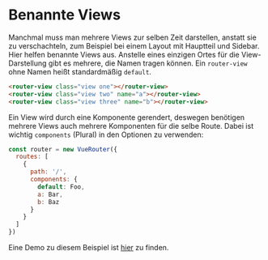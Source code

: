 # Benannte Views

Manchmal muss man mehrere Views zur selben Zeit darstellen, anstatt sie zu verschachteln, zum Beispiel bei einem Layout mit Hauptteil und Sidebar. Hier helfen benannte Views aus. Anstelle eines einzigen Ortes für die View-Darstellung gibt es mehrere, die Namen tragen können. Ein `router-view` ohne Namen heißt standardmäßig `default`.

``` html
<router-view class="view one"></router-view>
<router-view class="view two" name="a"></router-view>
<router-view class="view three" name="b"></router-view>
```

Ein View wird durch eine Komponente gerendert, deswegen benötigen mehrere Views auch mehrere Komponenten für die selbe Route. Dabei ist wichtig `components` (Plural) in den Optionen zu verwenden:

``` js
const router = new VueRouter({
  routes: [
    {
      path: '/',
      components: {
        default: Foo,
        a: Bar,
        b: Baz
      }
    }
  ]
})
```

Eine Demo zu diesem Beispiel ist
[hier](https://jsfiddle.net/posva/6du90epg/) zu finden.

